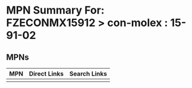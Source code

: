 



# MPN Summary For: FZECONMX15912 > con-molex : 15-91-02

## MPNs
  

|MPN|Direct Links|Search Links|
| :--- | :--- | :--- |
||||
